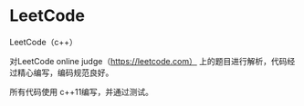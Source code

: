 # LeetCode
LeetCode（c++）



对LeetCode online judge（https://leetcode.com）
上的题目进行解析，代码经过精心编写，编码规范良好。

所有代码使用 c++11编写，并通过测试。

